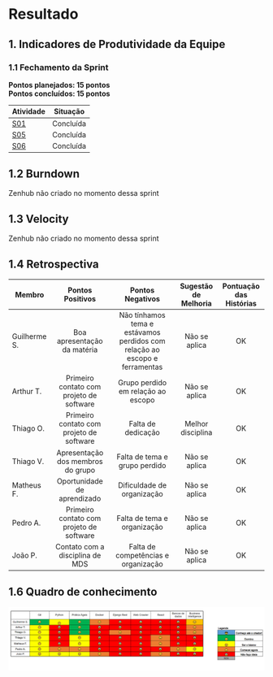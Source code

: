 # Resultado

## 1. Indicadores de Produtividade da Equipe

### 1.1 Fechamento da Sprint 

**Pontos planejados: 15 pontos**
<br>
**Pontos concluídos: 15 pontos**

| Atividade | Situação |
| --------  | :----:   |
| [S01](https://github.com/fga-eps-mds/Projeto01/issues/1)      |Concluída | 
| [S05](https://github.com/fga-eps-mds/Projeto01/issues/5)      |Concluída | 
| [S06](https://github.com/fga-eps-mds/Projeto01/issues/6)      |Concluída | 


## 1.2 Burndown
Zenhub não criado no momento dessa sprint

## 1.3 Velocity   
Zenhub não criado no momento dessa sprint

## 1.4 Retrospectiva 

| Membro | Pontos Positivos | Pontos Negativos | Sugestão de Melhoria | Pontuação das Histórias |
| --------  | :----:   | :----:   | :----:   | :----:   |
| Guilherme S. | Boa apresentação da matéria  | Não tínhamos tema e estávamos perdidos com relação ao escopo e ferramentas | Não se aplica | OK |
| Arthur T. | Primeiro contato com projeto de software | Grupo perdido em relação ao escopo | Não se aplica | OK |
| Thiago O. | Primeiro contato com projeto de software | Falta de dedicação | Melhor disciplina | OK |
| Thiago V. | Apresentação dos membros do grupo | Falta de tema e grupo perdido | Não se aplica | OK |
| Matheus F. | Oportunidade de aprendizado | Dificuldade de organização | Não se aplica | OK |
| Pedro A. | Primeiro contato com projeto de software | Falta de tema e organização | Não se aplica | OK |
| João P. | Contato com a disciplina de MDS | Falta de competências e organização | Não se aplica | OK |



## 1.6 Quadro de conhecimento

![](https://raw.githubusercontent.com/fga-eps-mds/2021.2-INDICAA/main/docs/atas/grupo4/img_conhecimento/quadro_conhecimento_sprint0.png)

